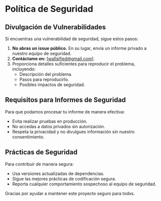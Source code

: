 # Política de Seguridad

## Divulgación de Vulnerabilidades

Si encuentras una vulnerabilidad de seguridad, sigue estos pasos:

1. **No abras un issue público.** En su lugar, envía un informe privado a nuestro equipo de seguridad.
2. **Contáctame en:** [wallsified@gmail.com].
3. Proporciona detalles suficientes para reproducir el problema, incluyendo:
   - Descripción del problema.
   - Pasos para reproducirlo.
   - Posibles impactos de seguridad.

## Requisitos para Informes de Seguridad

Para que podamos procesar tu informe de manera efectiva:

- Evita realizar pruebas en producción.
- No accedas a datos privados sin autorización.
- Respeta la privacidad y no divulgues información sin nuestro consentimiento.

## Prácticas de Seguridad

Para contribuir de manera segura:

- Usa versiones actualizadas de dependencias.
- Sigue las mejores prácticas de codificación segura.
- Reporta cualquier comportamiento sospechoso al equipo de seguridad.

Gracias por ayudar a mantener este proyecto seguro para todxs.
